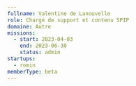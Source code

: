 ```yaml
---
fullname: Valentine de Lanouvelle
role: Chargé de support et contenu SPIP
domaine: Autre
missions:
  - start: 2023-04-03
    end: 2023-06-30
    status: admin
startups:
  - romin
memberType: beta
---
```


